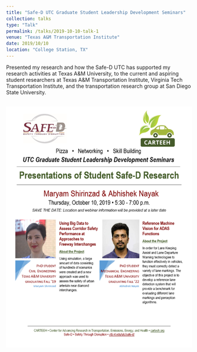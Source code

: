 ```yaml
---
title: "Safe-D UTC Graduate Student Leadership Development Seminars"
collection: talks
type: "Talk"
permalink: /talks/2019-10-10-talk-1
venue: "Texas A&M Transportation Institute"
date: 2019/10/10
location: "College Station, TX"
---
```


Presented my research and how the Safe-D UTC has supported my research activities at Texas A&M University, to the current and aspiring student researchers at Texas A&M Transportation Institute, Virginia Tech Transportation Institute, and the transportation research group at San Diego State University.

<br><img src='/images/Nayak-Shirinzad Seminar.jpg'>